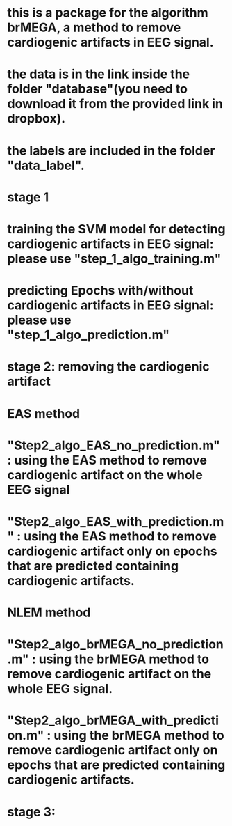 # this is a package for the algorithm brMEGA, a method to remove cardiogenic artifacts in EEG signal.
# the data is in the link inside the folder "database"(you need to download it from the provided link in dropbox).
# the labels are included in the folder "data_label".
# stage 1
  # training the SVM model for detecting cardiogenic artifacts in EEG signal: please use "step_1_algo_training.m"
  # predicting Epochs with/without cardiogenic artifacts in EEG signal: please use "step_1_algo_prediction.m"
  
# stage 2: removing the cardiogenic artifact
 # EAS method
   # "Step2_algo_EAS_no_prediction.m" : using the EAS method to remove cardiogenic artifact on the whole EEG signal
   # "Step2_algo_EAS_with_prediction.m" : using the EAS method to remove cardiogenic artifact only on  epochs that are predicted containing cardiogenic artifacts.
 # NLEM method
  # "Step2_algo_brMEGA_no_prediction.m" : using the brMEGA method to remove cardiogenic artifact on the whole EEG signal.
  # "Step2_algo_brMEGA_with_prediction.m" : using the brMEGA method to remove cardiogenic artifact only on  epochs that are predicted containing cardiogenic artifacts.
  
# stage 3:  
  
  
